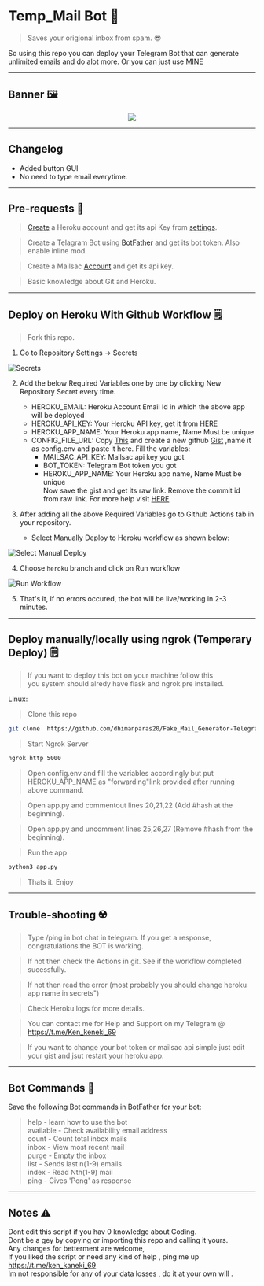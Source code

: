 # Temp_Mail Bot 📨
> Saves your origional inbox from spam. 😎

So using this repo you can deploy your Telegram Bot that can generate unlimited emails and do alot more. Or you can just use [MINE](https://t.me/tempmailgen69_bot)

------

## Banner 🖼️
<p align="center">
<img src="https://github.com/dhimanparas20/python-telegram-Temp_Mail-bot/blob/main/mst.jpg" />

------

## Changelog

* Added button GUI <br />
* No need to type email everytime.
  
------
  
## Pre-requests 🧬
  
> [Create](https://signup.heroku.com/) a Heroku account and get its api Key from [settings](https://dashboard.heroku.com/account).
  
> Create a Telagram Bot using [BotFather](https://t.me/BotFather) and get its bot token. Also enable inline mod.
  
> Create a Mailsac [Account](https://mailsac.com/register) and get its api key.
  
> Basic knowledge about Git and Heroku.

------  
  
## Deploy on Heroku With Github Workflow 🗒️
  
> Fork this repo.
  
1. Go to Repository Settings -> Secrets

![Secrets](https://telegra.ph/file/9d6ed26f8981c2d2f226c.jpg)

2. Add the below Required Variables one by one by clicking New Repository Secret every time.

   - HEROKU_EMAIL: Heroku Account Email Id in which the above app will be deployed
   - HEROKU_API_KEY: Your Heroku API key, get it from [HERE](https://dashboard.heroku.com/account)
   - HEROKU_APP_NAME: Your Heroku app name, Name Must be unique
   - CONFIG_FILE_URL: Copy [This](https://raw.githubusercontent.com/dhimanparas20/Fake_Mail_Generator-Telegram-bot/main/config_sample.env) and create a new github [Gist](https://gist.github.com/) ,name it as config.env and paste it here. Fill the variables:<br />
      - MAILSAC_API_KEY: Mailsac api key you got
      - BOT_TOKEN: Telegram Bot token you got
      - HEROKU_APP_NAME: Your Heroku app name, Name Must be unique <br />
      Now save the gist and get its raw link. Remove the commit id from raw link. For more help visit [HERE](https://github.com/anasty17/mirror-leech-telegram-bot/tree/heroku)

3. After adding all the above Required Variables go to Github Actions tab in your repository.
   - Select Manually Deploy to Heroku workflow as shown below:

![Select Manual Deploy](https://telegra.ph/file/cff1c24de42c271b23239.jpg)

4. Choose `heroku` branch and click on Run workflow

![Run Workflow](https://telegra.ph/file/f44c7465d58f9f046328b.png)  
  
5. That's it, if no errors occured, the bot will be live/working in 2-3 minutes.
  
------  
  
## Deploy manually/locally using ngrok (Temperary Deploy) 🗒️
  
> If you want to deploy this bot on your machine follow this <br />
> you system should alredy have flask and ngrok pre installed. <br />

Linux:

> Clone this repo 
```sh
git clone  https://github.com/dhimanparas20/Fake_Mail_Generator-Telegram-bot.git && cd Fake_Mail*
```

> Start Ngrok Server
```sh
ngrok http 5000
```

> Open config.env and fill the variables accordingly but put HEROKU_APP_NAME as "forwarding"link provided after running above command.

> Open app.py and commentout lines 20,21,22 (Add #hash at the beginning).

> Open app.py and uncomment lines 25,26,27 (Remove #hash from the beginning).

> Run the app
```sh
python3 app.py
```
> Thats it. Enjoy
  
------    
  
## Trouble-shooting ☢️
  
> Type /ping in bot chat in telegram. If you get a response, congratulations the BOT is working.
  
> If not then check the Actions in git. See if the workflow completed sucessfully.

> If not then read the error (most probably you should change heroku app name in secrets") 
  
> Check Heroku logs for more details.
  
> You can contact me for Help and Support on my Telegram @ https://t.me/Ken_keneki_69
  
> If you want to change your bot token or mailsac api simple just edit your gist and jsut restart your heroku app.

------  

## Bot Commands 🦾
Save the following Bot commands in BotFather for your bot:
  
>help - learn how to use the bot <br />
>available - Check availability email address <br />
>count - Count total inbox mails <br />
>inbox - View most recent mail <br />
>purge - Empty the inbox <br />
>list - Sends last n(1-9) emails <br />
>index - Read Nth(1-9) mail  <br />
>ping - Gives 'Pong' as response  <br />

------  
  
## Notes ⚠️
Dont edit this script if you hav 0 knowledge about Coding. <br />
Dont be a gey by copying or importing this repo and calling it yours. <br />
Any changes for betterment are welcome,  <br />
If you liked the script or need any kind of help , ping me up  https://t.me/ken_kaneki_69 <br />
Im not responsible for any of your data losses , do it at your own will . <br />

